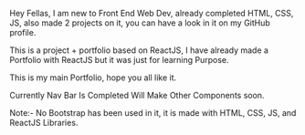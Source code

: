 Hey Fellas, I am new to Front End Web Dev, already completed HTML, CSS, JS, also made 2 projects on it, you can have a look in it on my GitHub profile.

This is a project + portfolio based on ReactJS, I have already made a Portfolio with ReactJS but it was just for learning Purpose.

This is my main Portfolio, hope you all like it.

Currently Nav Bar Is Completed Will Make Other Components soon.

Note:- No Bootstrap has been used in it, it is made with HTML, CSS, JS, and ReactJS Libraries.